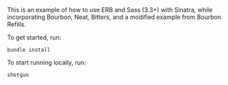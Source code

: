 This is an example of how to use ERB and Sass (3.3+) with Sinatra, while incorporating Bourbon, Neat, Bitters, and a modified example from Bourbon Refills.

To get started, run:


    bundle install

To start running locally, run:

    shotgun
